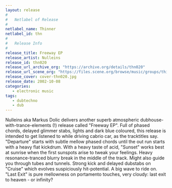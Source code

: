 ```yaml
---
layout: release
#
#   Netlabel of Release
#
netlabel_name: Thinner
netlabel_id: thn
#
#   Release Info
#
release_title: Freeway EP
release_artist: Nulleins
release_id: thn020
release_url_archive_org: "https://archive.org/details/thn020"
release_url_scene_org: "https://files.scene.org/browse/music/groups/thinner/zip/"
release_cover: cover-thn020.jpg
release_date: 2002-10-08
categories:
   - electronic music
tags:
   - dubtechno
   - dub
---
```

Nulleins aka Markus Dolic delivers another superb atmospheric dubhouse-with-trance-elements (!) release called "Freeway EP". Full of phased chords, delayed glimmer stabs, lights and dark blue coloured, this release is intended to get listened to while driving cabrio car, as the tracktitles say. "Departure" starts with subtle mellow phased chords until the out run starts with a heavy flat kickdrum. With a heavy taste of acid, "Sunset" works best at sunrise when the first sunspots arise to tweak your feelings. Heavy resonance-tranced blurry break in the middle of the track. Might also guide you through tubes and tunnels. Strong kick and delayed dubstabs on "Cruise" which evolves suspiciously hit-potential. A big wave to ride on. "Last Exit" is pure mellowness on portamento touches, very cloudy: last exit to heaven - or infinity?